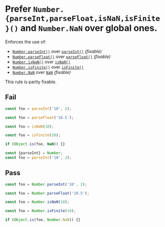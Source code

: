 # Prefer `Number.{parseInt,parseFloat,isNaN,isFinite}()` and `Number.NaN` over global ones.

Enforces the use of:

- [`Number.parseInt()`](https://developer.mozilla.org/en-US/docs/Web/JavaScript/Reference/Global_Objects/Number/parseInt) over [`parseInt()`](https://developer.mozilla.org/en-US/docs/Web/JavaScript/Reference/Global_Objects/parseInt) *(fixable)*
- [`Number.parseFloat()`](https://developer.mozilla.org/en-US/docs/Web/JavaScript/Reference/Global_Objects/Number/parseFloat) over [`parseFloat()`](https://developer.mozilla.org/en-US/docs/Web/JavaScript/Reference/Global_Objects/parseFloat) *(fixable)*
- [`Number.isNaN()`](https://developer.mozilla.org/en-US/docs/Web/JavaScript/Reference/Global_Objects/Number/isNaN) over [`isNaN()`](https://developer.mozilla.org/en-US/docs/Web/JavaScript/Reference/Global_Objects/isNaN)
- [`Number.isFinite()`](https://developer.mozilla.org/en-US/docs/Web/JavaScript/Reference/Global_Objects/Number/isFinite) over [`isFinite()`](https://developer.mozilla.org/en-US/docs/Web/JavaScript/Reference/Global_Objects/isFinite)
- [`Number.NaN`](https://developer.mozilla.org/en-US/docs/Web/JavaScript/Reference/Global_Objects/Number/NaN) over [`NaN`](https://developer.mozilla.org/en-US/docs/Web/JavaScript/Reference/Global_Objects/NaN) *(fixable)*

This rule is partly fixable.

## Fail

```js
const foo = parseInt('10', 2);
```

```js
const foo = parseFloat('10.5');
```

```js
const foo = isNaN(10);
```

```js
const foo = isFinite(10);
```

```js
if (Object.is(foo, NaN)) {}
```

```js
const {parseInt} = Number;
const foo = parseInt('10', 2);
```

## Pass

```js
const foo = Number.parseInt('10', 2);
```

```js
const foo = Number.parseFloat('10.5');
```

```js
const foo = Number.isNaN(10);
```

```js
const foo = Number.isFinite(10);
```

```js
if (Object.is(foo, Number.NaN)) {}
```
